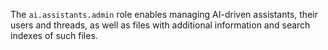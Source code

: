 The `ai.assistants.admin` role enables managing AI-driven assistants, their users and threads, as well as files with additional information and search indexes of such files.

